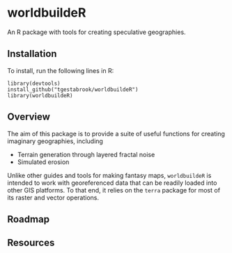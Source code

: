 # worldbuildeR
An R package with tools for creating speculative geographies.

## Installation

To install, run the following lines in R:

```
library(devtools)
install_github("tgestabrook/worldbuildeR")
library(worldbuildeR)
```

## Overview
The aim of this package is to provide a suite of useful functions for creating imaginary geographies, including

- Terrain generation through layered fractal noise
- Simulated erosion

Unlike other guides and tools for making fantasy maps, `worldbuildeR` is intended to work with georeferenced data that can be readily loaded into other GIS platforms. To that end, it relies on the `terra` package for most of its raster and vector operations.

## Roadmap

## Resources



